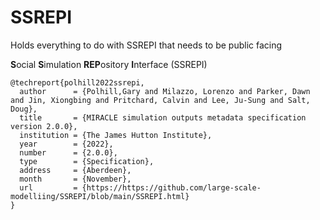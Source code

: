 # SSREPI

Holds everything to do with SSREPI that needs to be public facing

**S**ocial **S**imulation **REP**ository **I**nterface (SSREPI)

```
@techreport{polhill2022ssrepi,
  author      = {Polhill,Gary and Milazzo, Lorenzo and Parker, Dawn and Jin, Xiongbing and Pritchard, Calvin and Lee, Ju-Sung and Salt, Doug},
  title       = {MIRACLE simulation outputs metadata specification version 2.0.0},
  institution = {The James Hutton Institute},
  year        = {2022},
  number      = {2.0.0},
  type        = {Specification},
  address     = {Aberdeen},
  month       = {November},
  url         = {https://https://github.com/large-scale-modelliing/SSREPI/blob/main/SSREPI.html}
}
```
